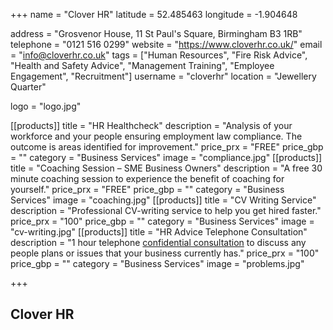 +++
name = "Clover HR"
latitude = 52.485463
longitude = -1.904648

address = "Grosvenor House, 11 St Paul's Square, Birmingham B3 1RB"
telephone = "0121 516 0299"
website = "https://www.cloverhr.co.uk/"
email = "info@cloverhr.co.uk"
tags = ["Human Resources", "Fire Risk Advice", "Health and Safety Advice", "Management Training", "Employee Engagement", "Recruitment"]
username = "cloverhr"
location = "Jewellery Quarter"

logo = "logo.jpg"

[[products]]
  title = "HR Healthcheck"
  description = "Analysis of your workforce and your people ensuring employment law compliance. The outcome is areas identified for improvement."
  price_prx = "FREE"
  price_gbp = ""
  category = "Business Services"
  image = "compliance.jpg"
[[products]]
  title = "Coaching Session – SME Business Owners"
  description = "A free 30 minute coaching session to experience the benefit of coaching for yourself."
  price_prx = "FREE"
  price_gbp = ""
  category = "Business Services"
  image = "coaching.jpg"
[[products]]
  title = "CV Writing Service"
  description = "Professional CV-writing service to help you get hired faster."
  price_prx = "100"
  price_gbp = ""
  category = "Business Services"
  image = "cv-writing.jpg"
[[products]]
  title = "HR Advice Telephone Consultation"
  description = "1 hour telephone [confidential consultation](https://www.cloverhr.co.uk/hr-services/hr-support-advice/) to discuss any people plans or issues that your business currently has."
  price_prx = "100"
  price_gbp = ""
  category = "Business Services"
  image = "problems.jpg"
  
  
+++

## Clover HR
